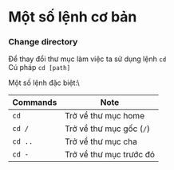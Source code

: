 # Một số lệnh cơ bản


### Change directory
Để thay đổi thư mục làm việc ta sử dụng lệnh `cd`\
Cú pháp `cd [path]`

Một số lệnh đặc biệt:\

|Commands|Note|
|--------|----|
|`cd`|Trở về thư mục home|
|`cd /`|Trở về thư mục gốc (`/`)|
|`cd ..`|Trở về thư mục cha|
|`cd -`|Trở về thư mục trước đó|